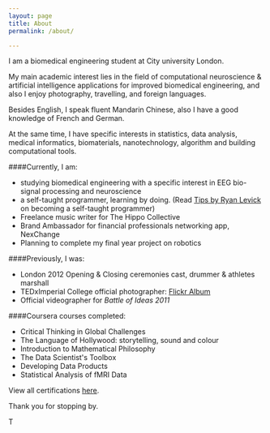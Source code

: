 ```yaml
---
layout: page
title: About
permalink: /about/

---
```


I am a biomedical engineering student at City university London.

My main academic interest lies in the field of computational neuroscience & artificial intelligence applications for improved biomedical engineering, and also I enjoy photography, travelling, and foreign languages.

Besides English, I speak fluent Mandarin Chinese, also I have a good knowledge of French and German. 

At the same time, I have specific interests in statistics, data analysis, medical informatics, biomaterials, nanotechnology, algorithm and building computational tools.

####Currently, I am:

- studying biomedical engineering with a specific interest in EEG bio-signal processing and neuroscience
- a self-taught programmer, learning by doing. (Read [Tips by Ryan Levick](https://www.wunderlist.com/blog/Landing-your-dream-job/)  on becoming a self-taught programmer)
- Freelance music writer for The Hippo Collective
- Brand Ambassador for financial professionals networking app, NexChange
- Planning to complete my final year project on robotics

####Previously, I was: 

- London 2012 Opening & Closing ceremonies cast, drummer & athletes marshall 
- TEDxImperial College official photographer: [Flickr Album](https://www.flickr.com/photos/tedximperialcollege/tags/taylorxu/)
- Official videographer for *Battle of Ideas 2011*

####Coursera courses completed:

- Critical Thinking in Global Challenges
- The Language of Hollywood: storytelling, sound and colour
- Introduction to Mathematical Philosophy
- The Data Scientist's Toolbox
- Developing Data Products
- Statistical Analysis of fMRI Data

View all certifications [here](https://github.com/taylorhxu/taylorhxu.github.io/tree/master/coursera).

Thank you for stopping by.

T
